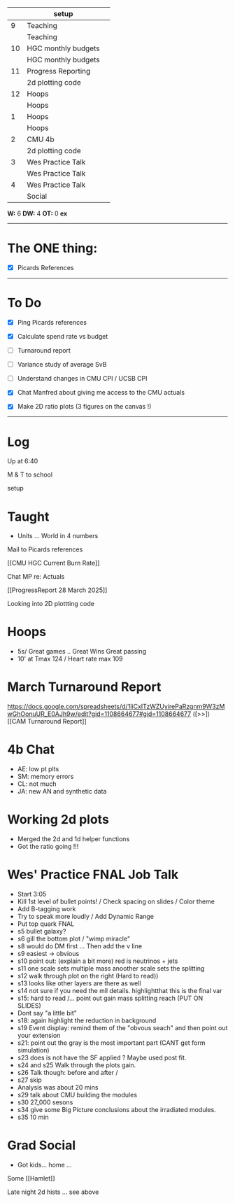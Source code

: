 
|     | setup               |     |
| --- | ------------------- | --- |
| 9   | Teaching            |     |
|     | Teaching            |     |
| 10  | HGC monthly budgets |     |
|     | HGC monthly budgets |     |
| 11  | Progress Reporting  |     |
|     | 2d plotting code    |     |
| 12  | Hoops               |     |
|     | Hoops               |     |
| 1   | Hoops               |     |
|     | Hoops               |     |
| 2   | CMU 4b              |     |
|     | 2d plotting code    |     |
| 3   | Wes Practice Talk   |     |
|     | Wes Practice Talk   |     |
| 4   | Wes Practice Talk   |     |
|     | Social              |     |

**W:** 6
**DW:** 4
**OT:**  0
**ex** 

---
# The ONE thing: 
- [x] Picards References

---
# To Do

- [x] Ping Picards references
- [x] Calculate spend rate vs budget
- [ ] Turnaround report
- [ ] Variance study of average SvB
- [ ] Understand changes in CMU CPI / UCSB CPI
- [x] Chat Manfred about giving me access to the CMU actuals 
- [x] Make 2D ratio plots (3 figures on the canvas !)


---

# Log

Up at 6:40

M & T to school 

setup

# Taught
- Units ... World in 4 numbers

Mail to Picards references

[[CMU HGC Current Burn Rate]]

Chat MP re: Actuals 

[[ProgressReport 28 March 2025]]

Looking into 2D plottting code

# Hoops 
- 5s/ Great games .. Great Wins Great passing
- 10' at Tmax 124 / Heart rate max 109

# March Turnaround Report 
https://docs.google.com/spreadsheets/d/1IiCxITzWZUyirePaRzgnm9W3zMwGhOonuUR_E0AJh9w/edit?gid=1108664677#gid=1108664677
([>>]) [[CAM Turnaround Report]]

# 4b Chat
- AE: low pt plts
- SM: memory errors
- CL: not much 
- JA: new AN and synthetic data


# Working 2d plots 
- Merged the 2d and 1d helper functions
- Got the ratio going !!!

# Wes' Practice FNAL Job Talk
- Start 3:05
- Kill 1st level of bullet points! / Check spacing on slides / Color theme
- Add B-tagging work 
- Try to speak more loudly / Add Dynamic Range
- Put top quark FNAL 
- s5 bullet galaxy?
- s6 gill the bottom plot / "wimp miracle"
- s8 would do DM first ... Then add the ν line
- s9 easiest -> obvious 
- s10 point out: (explain a bit more) red  is neutrinos + jets
- s11 one scale sets multiple mass anoother scale sets the splitting
- s12 walk through plot on the right (Hard to read))
- s13 looks like other layers are there as well
- s14 not sure if you need the mll details. highlightthat this is the final var
- s15: hard to read /... point out gain mass splitting reach (PUT ON SLIDES)
- Dont say "a little bit"
- s18: again highlight the reduction in background
- s19 Event display: remind them of the "obvous seach" and then point out your extension
- s21: point out the gray is the most important part (CANT get form simulation)
- s23 does is not have the SF applied ? Maybe used post fit.
- s24 and s25 Walk through the plots gain. 
- s26 Talk though: before and after / 
- s27 skip 
- Analysis was about 20 mins
- s29 talk about CMU building the modules
- s30 27_000 sesons
- s34 give some Big Picture conclusions about the irradiated modules. 
- s35 10 min

# Grad Social
- Got kids... home ... 

Some [[Hamlet]]

Late night 2d hists ... see above

